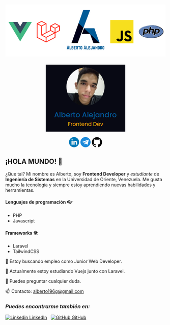 #  [![albertoalejandro10 header](https://github.com/albertoalejandro10/albertoalejandro10/blob/master/images/banner-github.png?raw=true)](https://albertoalejandro10.github.com)

  <div align='center'>
  <img src="https://github.com/albertoalejandro10/albertoalejandro10/blob/master/images/user-card.png?raw=true">
  </div>
<p align='center'>
  <a href="https://www.linkedin.com/in/albertoalejandro10/"><img src="https://github.com/albertoalejandro10/albertoalejandro10/blob/master/images/linkedin.png?raw=true"></a>
  <a href="https://t.me/albertoalejandro10"><img src="https://github.com/albertoalejandro10/albertoalejandro10/blob/master/images/telegrama.png?raw=true"></a>
  <a href="https://github.com/albertoalejandro10"><img src="https://github.com/albertoalejandro10/albertoalejandro10/blob/master/images/github.png?raw=true"></a>
</p>

## ¡HOLA MUNDO! 👋

¿Que tal? Mi nombre es Alberto, soy **Frontend Developer** y _estudiante_ de **Ingeniería de Sistemas** en la Universidad de Oriente, Venezuela.
Me gusta mucho la tecnología y siempre estoy aprendiendo nuevas habilidades y herramientas.
  
  #### **Lenguajes de programación** 👓
   - PHP
   - Javascript
  #### **Frameworks** 🛠
   - Laravel
   - TailwindCSS

 🔭 Estoy buscando empleo como Junior Web Developer.
 
 🌱 Actualmente estoy estudiando Vuejs junto con Laravel.
 
 💬 Puedes preguntar cualquier duda.
 
 📫 Contacto: alberto196g@gmail.com
  
  ### _**Puedes encontrarme también en:**_

[![Linkedin](https://i.stack.imgur.com/gVE0j.png) LinkedIn](https://www.linkedin.com/in/albertoalejandro10/)
&nbsp;
[![GitHub](https://i.stack.imgur.com/tskMh.png) GitHub](https://github.com/albertoalejandro10)


<!--
**albertoalejandro10/albertoalejandro10** is a ✨ _special_ ✨ repository because its `README.md` (this file) appears on your GitHub profile.

-->